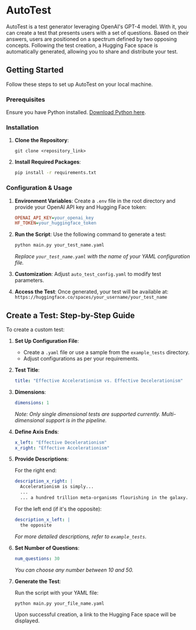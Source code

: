 # AutoTest

AutoTest is a test generator leveraging OpenAI's GPT-4 model. With it, you can create a test that presents users with a set of questions. Based on their answers, users are positioned on a spectrum defined by two opposing concepts. Following the test creation, a Hugging Face space is automatically generated, allowing you to share and distribute your test.

## Getting Started

Follow these steps to set up AutoTest on your local machine.

### Prerequisites

Ensure you have Python installed. [Download Python here](https://www.python.org/downloads/).

### Installation

1. **Clone the Repository**: 

   ```
   git clone <repository_link>
   ```

2. **Install Required Packages**:

   ```sh
   pip install -r requirements.txt
   ```

### Configuration & Usage

1. **Environment Variables**: Create a `.env` file in the root directory and provide your OpenAI API key and Hugging Face token:

   ```ini
   OPENAI_API_KEY=your_openai_key
   HF_TOKEN=your_huggingface_token
   ```

2. **Run the Script**: Use the following command to generate a test:

   ```sh
   python main.py your_test_name.yaml
   ```

   *Replace `your_test_name.yaml` with the name of your YAML configuration file.*

3. **Customization**: Adjust `auto_test_config.yaml` to modify test parameters.

4. **Access the Test**: Once generated, your test will be available at: `https://huggingface.co/spaces/your_username/your_test_name`

## Create a Test: Step-by-Step Guide

To create a custom test:

1. **Set Up Configuration File**:
   - Create a `.yaml` file or use a sample from the `example_tests` directory.
   - Adjust configurations as per your requirements.

2. **Test Title**:
   
   ```yaml
   title: "Effective Accelerationism vs. Effective Decelerationism"
   ```

3. **Dimensions**:

   ```yaml
   dimensions: 1
   ```

   *Note: Only single dimensional tests are supported currently. Multi-dimensional support is in the pipeline.*

4. **Define Axis Ends**:

   ```yaml
   x_left: "Effective Decelerationism"
   x_right: "Effective Accelerationism"
   ```

5. **Provide Descriptions**:

   For the right end:

   ```yaml
   description_x_right: |
     Accelerationism is simply...
     ...
     ... a hundred trillion meta-organisms flourishing in the galaxy.
   ```

   For the left end (if it's the opposite):

   ```yaml
   description_x_left: |
     the opposite
   ```

   *For more detailed descriptions, refer to `example_tests`.*

6. **Set Number of Questions**:

   ```yaml
   num_questions: 30
   ```

   *You can choose any number between 10 and 50.*

7. **Generate the Test**:

   Run the script with your YAML file:

   ```sh
   python main.py your_file_name.yaml
   ```

   Upon successful creation, a link to the Hugging Face space will be displayed.